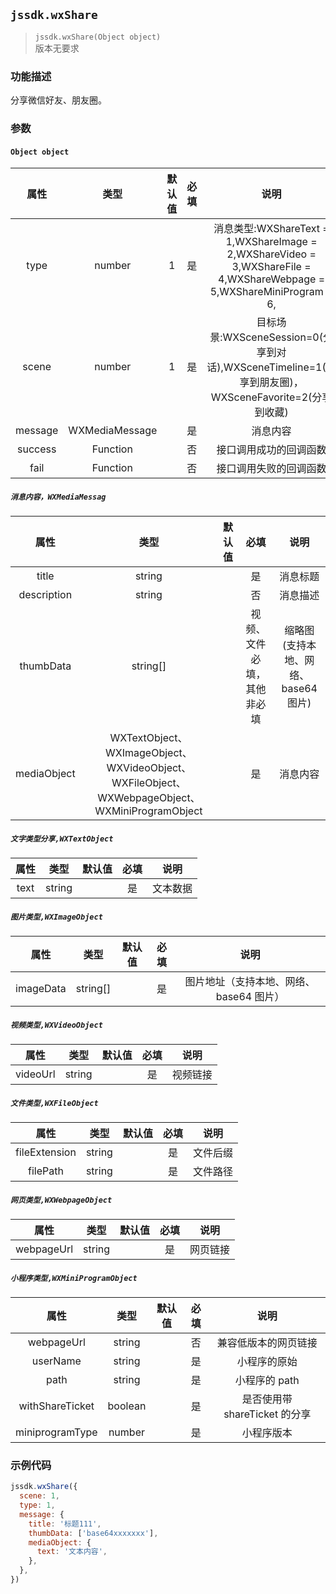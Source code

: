 ## `jssdk.wxShare`

> `jssdk.wxShare(Object object)` <br/> 版本无要求

### 功能描述

分享微信好友、朋友圈。

### 参数

#### `Object object`

| 属性 | 类型 | 默认值 | 必填 | 说明 |
| :-: | :-: | :-: | :-: | :-: |
| type | number | 1 | 是 | 消息类型:WXShareText = 1,WXShareImage = 2,WXShareVideo = 3,WXShareFile = 4,WXShareWebpage = 5,WXShareMiniProgram = 6, |
| scene | number | 1 | 是 | 目标场景:WXSceneSession=0(分享到对话),WXSceneTimeline=1(分享到朋友圈)，WXSceneFavorite=2(分享到收藏) |
| message | WXMediaMessage |  | 是 | 消息内容 |
| success | Function |  | 否 | 接口调用成功的回调函数 |
| fail | Function |  | 否 | 接口调用失败的回调函数 |

##### `消息内容，WXMediaMessag`

| 属性 | 类型 | 默认值 | 必填 | 说明 |
| :-: | :-: | :-: | :-: | :-: |
| title | string |  | 是 | 消息标题 |
| description | string |  | 否 | 消息描述 |
| thumbData | string[] |  | 视频、文件必填，其他非必填 | 缩略图(支持本地、网络、base64 图片) |
| mediaObject | WXTextObject、 WXImageObject、 WXVideoObject、WXFileObject、 WXWebpageObject、 WXMiniProgramObject |  | 是 | 消息内容 |

##### `文字类型分享,WXTextObject`

| 属性 |  类型  | 默认值 | 必填 |   说明   |
| :--: | :----: | :----: | :--: | :------: |
| text | string |        |  是  | 文本数据 |

##### `图片类型,WXImageObject`

|   属性    |   类型   | 默认值 | 必填 |                  说明                   |
| :-------: | :------: | :----: | :--: | :-------------------------------------: |
| imageData | string[] |        |  是  | 图片地址（支持本地、网络、base64 图片） |

##### `视频类型,WXVideoObject`

|   属性   |  类型  | 默认值 | 必填 |   说明   |
| :------: | :----: | :----: | :--: | :------: |
| videoUrl | string |        |  是  | 视频链接 |

##### `文件类型,WXFileObject`

|     属性      |  类型  | 默认值 | 必填 |   说明   |
| :-----------: | :----: | :----: | :--: | :------: |
| fileExtension | string |        |  是  | 文件后缀 |
|   filePath    | string |        |  是  | 文件路径 |

##### `网页类型,WXWebpageObject`

|    属性    |  类型  | 默认值 | 必填 |   说明   |
| :--------: | :----: | :----: | :--: | :------: |
| webpageUrl | string |        |  是  | 网页链接 |

##### `小程序类型,WXMiniProgramObject`

|      属性       |  类型   | 默认值 | 必填 |             说明              |
| :-------------: | :-----: | :----: | :--: | :---------------------------: |
|   webpageUrl    | string  |        |  否  |     兼容低版本的网页链接      |
|    userName     | string  |        |  是  |         小程序的原始          |
|      path       | string  |        |  是  |         小程序的 path         |
| withShareTicket | boolean |        |  是  | 是否使用带 shareTicket 的分享 |
| miniprogramType | number  |        |  是  |          小程序版本           |

### 示例代码

```js
jssdk.wxShare({
  scene: 1,
  type: 1,
  message: {
    title: '标题111',
    thumbData: ['base64xxxxxxx'],
    mediaObject: {
      text: '文本内容',
    },
  },
})
```
